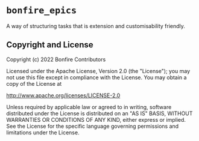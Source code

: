 # `bonfire_epics`

A way of structuring tasks that is extension and customisability friendly.

<!-- ## Installation -->

<!-- If [available in Hex](https://hex.pm/docs/publish), the package can be installed -->
<!-- by adding `bonfire_epic` to your list of dependencies in `mix.exs`: -->

<!-- ```elixir -->
<!-- def deps do -->
<!--   [ -->
<!--     {:bonfire_epics, "~> 0.1.0"} -->
<!--   ] -->
<!-- end -->
<!-- ``` -->

<!-- Documentation can be generated with [ExDoc](https://github.com/elixir-lang/ex_doc) -->
<!-- and published on [HexDocs](https://hexdocs.pm). Once published, the docs can -->
<!-- be found at [https://hexdocs.pm/bonfire_epic](https://hexdocs.pm/bonfire_epic). -->

## Copyright and License

Copyright (c) 2022 Bonfire Contributors

Licensed under the Apache License, Version 2.0 (the "License");
you may not use this file except in compliance with the License.
You may obtain a copy of the License at

   http://www.apache.org/licenses/LICENSE-2.0

Unless required by applicable law or agreed to in writing, software
distributed under the License is distributed on an "AS IS" BASIS,
WITHOUT WARRANTIES OR CONDITIONS OF ANY KIND, either express or implied.
See the License for the specific language governing permissions and
limitations under the License.

